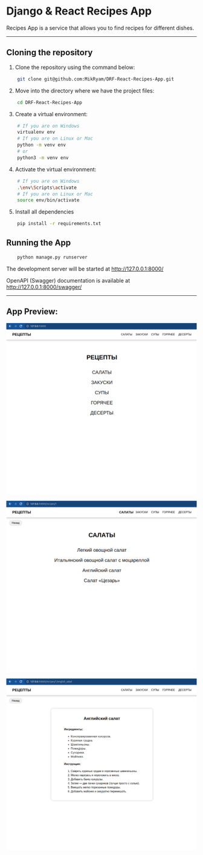 # Django & React Recipes App

Recipes App is a service that allows you to find recipes for different dishes.

---


## Cloning the repository

1. Clone the repository using the command below:
```bash
    git clone git@github.com:MikRyam/DRF-React-Recipes-App.git
```


2. Move into the directory where we have the project files:
```bash
    cd DRF-React-Recipes-App
```

3. Create a virtual environment:
```bash
    # If you are on Windows
    virtualenv env
    # If you are on Linux or Mac
    python -m venv env
    # or
    python3 -m venv env
```

4. Activate the virtual environment:
```bash
    # If you are on Windows
    .\env\Scripts\activate
    # If you are on Linux or Mac
    source env/bin/activate
```

5. Install all dependencies
```bash
    pip install -r requirements.txt
```


## Running the App
```bash
    python manage.py runserver
```

The development server will be started at http://127.0.0.1:8000/

OpenAPI (Swagger) documentation is available at http://127.0.0.1:8000/swagger/

---

## App Preview:

![Main page](./preview_images/mainPage.png "Main page")

![Category page](./preview_images/categoryPage.png "Category page")

![Recipe page](./preview_images/recipePage.png "Recipe page")

